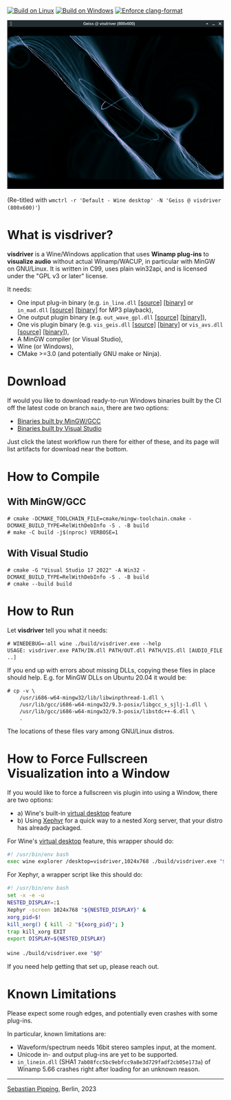[![Build on Linux](https://github.com/hartwork/visdriver/actions/workflows/linux-mingw.yml/badge.svg)](https://github.com/hartwork/visdriver/actions/workflows/linux-mingw.yml)
[![Build on Windows](https://github.com/hartwork/visdriver/actions/workflows/windows-msvc.yml/badge.svg)](https://github.com/hartwork/visdriver/actions/workflows/windows-msvc.yml)
[![Enforce clang-format](https://github.com/hartwork/visdriver/actions/workflows/clang-format.yml/badge.svg)](https://github.com/hartwork/visdriver/actions/workflows/clang-format.yml)


[![screenshots/visdriver_geiss_804x627.png](https://raw.githubusercontent.com/hartwork/visdriver/main/screenshots/visdriver_geiss_804x627.png)](https://github.com/hartwork/visdriver/blob/main/screenshots/visdriver_geiss_804x627.png)

(Re-titled with `wmctrl -r 'Default - Wine desktop' -N 'Geiss @ visdriver (800x600)'`)


# What is visdriver?

**visdriver** is
a Wine/Windows application
that uses **Winamp plug-ins**
to **visualize audio** without actual Winamp/WACUP,
in particular with MinGW on GNU/Linux.
It is written in C99,
uses plain win32api, and
is licensed under the "GPL v3 or later" license.

It needs:
- One input plug-in binary
  (e.g. `in_line.dll`
  [[source]](https://github.com/jaspervdg/lineinWA)
  [[binary]](https://home.hccnet.nl/th.v.d.gronde/dev/lineinWA2/)
  or `in_mad.dll`
  [[source]](https://sourceforge.net/projects/plainamp/files/in_mad/)
  [[binary]](https://www.mars.org/home/rob/proj/mpeg/mad-plugin/#install) for MP3 playback),
- One output plugin binary
  (e.g. `out_wave_gpl.dll`
  [[source]](https://sourceforge.net/projects/plainamp/files/out_wave_gpl/)
  [[binary]](https://sourceforge.net/projects/plainamp/files/Plainamp/0.2.3/)),
- One vis plugin binary
  (e.g. `vis_geis.dll`
  [[source]](https://www.geisswerks.com/geiss/)
  [[binary]](https://www.geisswerks.com/geiss/)
  or `vis_avs.dll`
  [[source]](https://github.com/grandchild/vis_avs)
  [[binary]](https://github.com/grandchild/vis_avs/actions)),
- A MinGW compiler (or Visual Studio),
- Wine (or Windows),
- CMake >=3.0 (and potentially GNU make or Ninja).


# Download

If would you like to download ready-to-run Windows binaries
built by the CI off the latest code on branch `main`,
there are two options:
- [Binaries built by MinGW/GCC](https://github.com/hartwork/visdriver/actions/workflows/linux-mingw.yml?query=branch%3Amain)
- [Binaries built by Visual Studio](https://github.com/hartwork/visdriver/actions/workflows/windows-msvc.yml?query=branch%3Amain)

Just click the latest workflow run there for either of these, and
its page will list artifacts for download near the bottom.


# How to Compile

## With MinGW/GCC

```console
# cmake -DCMAKE_TOOLCHAIN_FILE=cmake/mingw-toolchain.cmake -DCMAKE_BUILD_TYPE=RelWithDebInfo -S . -B build
# make -C build -j$(nproc) VERBOSE=1
```

## With Visual Studio

```console
# cmake -G "Visual Studio 17 2022" -A Win32 -DCMAKE_BUILD_TYPE=RelWithDebInfo -S . -B build
# cmake --build build
```


# How to Run

Let **visdriver** tell you what it needs:
```console
# WINEDEBUG=-all wine ./build/visdriver.exe --help
USAGE: visdriver.exe PATH/IN.dll PATH/OUT.dll PATH/VIS.dll [AUDIO_FILE ..]
```

If you end up with errors about missing DLLs, copying these files in place
should help.  E.g. for MinGW DLLs on Ubuntu 20.04 it would be:

```console
# cp -v \
    /usr/i686-w64-mingw32/lib/libwinpthread-1.dll \
    /usr/lib/gcc/i686-w64-mingw32/9.3-posix/libgcc_s_sjlj-1.dll \
    /usr/lib/gcc/i686-w64-mingw32/9.3-posix/libstdc++-6.dll \
    .
```

The locations of these files vary among GNU/Linux distros.


# How to Force Fullscreen Visualization into a Window

If you would like to force a fullscreen vis plugin into using a Window, there are two options:
- a) Wine's built-in [virtual desktop](https://wiki.winehq.org/FAQ#How_do_I_get_Wine_to_launch_an_application_in_a_virtual_desktop.3F) feature
- b) Using [Xephyr](https://en.wikipedia.org/wiki/Xephyr) for a quick way to a nested Xorg server,
     that your distro has already packaged.

For Wine's [virtual desktop](https://wiki.winehq.org/FAQ#How_do_I_get_Wine_to_launch_an_application_in_a_virtual_desktop.3F) feature, this wrapper should do:
```bash
#! /usr/bin/env bash
exec wine explorer /desktop=visdriver,1024x768 ./build/visdriver.exe "$@"
```

For Xephyr, a wrapper script like this should do:
```bash
#! /usr/bin/env bash
set -x -e -u
NESTED_DISPLAY=:1
Xephyr -screen 1024x768 "${NESTED_DISPLAY}" &
xorg_pid=$!
kill_xorg() { kill -2 "${xorg_pid}"; }
trap kill_xorg EXIT
export DISPLAY=${NESTED_DISPLAY}

wine ./build/visdriver.exe "$@"
```

If you need help getting that set up, please reach out.


# Known Limitations

Please expect some rough edges, and potentially even crashes with some plug-ins.

In particular, known limitations are:
- Waveform/spectrum needs 16bit stereo samples input, at the moment.
- Unicode in- and output plug-ins are yet to be supported.
- `in_linein.dll` (SHA1 `7ab08fcc5bc9ebfcc9a8e3d729fadf2cb05e173a`)
  of Winamp 5.66 crashes right after loading for an unknown reason.

---
[Sebastian Pipping](https://github.com/hartwork), Berlin, 2023
